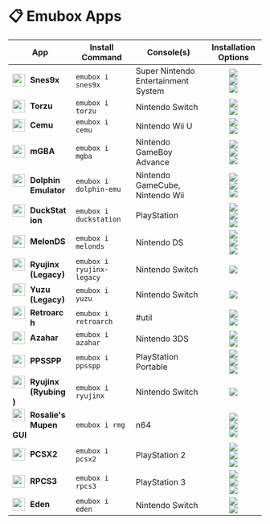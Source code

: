 # 📋 Emubox Apps

|App|Install Command|Console(s)|Installation Options|
|---|---------------|----------|--------------------|
<img width="25" style="margin-top:-2px;margin-right:10px;float:left;" src="/apps/icons/snes9x.png"> **Snes9x** | `emubox i snes9x` | Super Nintendo Entertainment System | <div style="display:grid;place-items:center"><a href="https://aur.archlinux.org/packages/snes9x–gtk–git"><img src="https://img.shields.io/badge/AUR-snes9x–gtk–git-blue?logo=archlinux&logoColor=f5f5f5"></a><a href="https://flathub.org/apps/com.snes9x.Snes9x"><img src="https://img.shields.io/badge/Flathub-com.snes9x.Snes9x-white?style=flat&logo=flathub&logoColor=f5f5f5"></a><a href="https://github.com/snes9xgit/snes9x"><img src="https://img.shields.io/badge/AppImage-snes9xgit/snes9x-teal?logo=appimage&logoColor=f5f5f5"></a></div>
<img width="25" style="margin-top:-2px;margin-right:10px;float:left;" src="/apps/icons/torzu.png"> **Torzu** | `emubox i torzu` | Nintendo Switch | <div style="display:grid;place-items:center"><a href="https://aur.archlinux.org/packages/torzu–git"><img src="https://img.shields.io/badge/AUR-torzu–git-blue?logo=archlinux&logoColor=f5f5f5"></a><a href="https://github.com/pkgforge–dev/Torzu–AppImage"><img src="https://img.shields.io/badge/AppImage-pkgforge–dev/Torzu–AppImage-teal?logo=appimage&logoColor=f5f5f5"></a></div>
<img width="25" style="margin-top:-2px;margin-right:10px;float:left;" src="/apps/icons/cemu.png"> **Cemu** | `emubox i cemu` | Nintendo Wii U | <div style="display:grid;place-items:center"><a href="https://aur.archlinux.org/packages/cemu–git"><img src="https://img.shields.io/badge/AUR-cemu–git-blue?logo=archlinux&logoColor=f5f5f5"></a><a href="https://github.com/cemu–project/Cemu"><img src="https://img.shields.io/badge/AppImage-cemu–project/Cemu-teal?logo=appimage&logoColor=f5f5f5"></a></div>
<img width="25" style="margin-top:-2px;margin-right:10px;float:left;" src="/apps/icons/mgba.png"> **mGBA** | `emubox i mgba` | Nintendo GameBoy Advance | <div style="display:grid;place-items:center"><a href="https://aur.archlinux.org/packages/mgba–qt–git"><img src="https://img.shields.io/badge/AUR-mgba–qt–git-blue?logo=archlinux&logoColor=f5f5f5"></a><a href="https://flathub.org/apps/io.mgba.mGBA"><img src="https://img.shields.io/badge/Flathub-io.mgba.mGBA-white?style=flat&logo=flathub&logoColor=f5f5f5"></a><a href="https://github.com/mgba–emu/mgba"><img src="https://img.shields.io/badge/AppImage-mgba–emu/mgba-teal?logo=appimage&logoColor=f5f5f5"></a></div>
<img width="25" style="margin-top:-2px;margin-right:10px;float:left;" src="/apps/icons/dolphin-emu.png"> **Dolphin Emulator** | `emubox i dolphin-emu` | Nintendo GameCube, Nintendo Wii | <div style="display:grid;place-items:center"><a href="https://aur.archlinux.org/packages/dolphin–emu–git"><img src="https://img.shields.io/badge/AUR-dolphin–emu–git-blue?logo=archlinux&logoColor=f5f5f5"></a><a href="https://flathub.org/apps/org.DolphinEmu.dolphin–emu"><img src="https://img.shields.io/badge/Flathub-org.DolphinEmu.dolphin–emu-white?style=flat&logo=flathub&logoColor=f5f5f5"></a><a href="https://github.com/pkgforge–dev/Dolphin–emu–AppImage"><img src="https://img.shields.io/badge/AppImage-pkgforge–dev/Dolphin–emu–AppImage-teal?logo=appimage&logoColor=f5f5f5"></a></div>
<img width="25" style="margin-top:-2px;margin-right:10px;float:left;" src="/apps/icons/duckstation.png"> **DuckStation** | `emubox i duckstation` | PlayStation | <div style="display:grid;place-items:center"><a href="https://aur.archlinux.org/packages/duckstation–git"><img src="https://img.shields.io/badge/AUR-duckstation–git-blue?logo=archlinux&logoColor=f5f5f5"></a><a href="https://flathub.org/apps/org.duckstation.DuckStation"><img src="https://img.shields.io/badge/Flathub-org.duckstation.DuckStation-white?style=flat&logo=flathub&logoColor=f5f5f5"></a><a href="https://github.com/stenzek/duckstation"><img src="https://img.shields.io/badge/AppImage-stenzek/duckstation-teal?logo=appimage&logoColor=f5f5f5"></a></div>
<img width="25" style="margin-top:-2px;margin-right:10px;float:left;" src="/apps/icons/melonds.png"> **MelonDS** | `emubox i melonds` | Nintendo DS | <div style="display:grid;place-items:center"><a href="https://aur.archlinux.org/packages/melonds–git"><img src="https://img.shields.io/badge/AUR-melonds–git-blue?logo=archlinux&logoColor=f5f5f5"></a><a href="https://flathub.org/apps/net.kuribo64.melonDS"><img src="https://img.shields.io/badge/Flathub-net.kuribo64.melonDS-white?style=flat&logo=flathub&logoColor=f5f5f5"></a><a href="https://github.com/melonds–emu/melonds"><img src="https://img.shields.io/badge/AppImage-melonds–emu/melonds-teal?logo=appimage&logoColor=f5f5f5"></a></div>
<img width="25" style="margin-top:-2px;margin-right:10px;float:left;" src="/apps/icons/ryujinx-legacy.png"> **Ryujinx (Legacy)** | `emubox i ryujinx-legacy` | Nintendo Switch | <div style="display:grid;place-items:center"><img src="https://img.shields.io/badge/Must Manually Provide-red"></div>
<img width="25" style="margin-top:-2px;margin-right:10px;float:left;" src="/apps/icons/yuzu.png"> **Yuzu (Legacy)** | `emubox i yuzu` | Nintendo Switch | <div style="display:grid;place-items:center"><img src="https://img.shields.io/badge/Must Manually Provide-red"></div>
<img width="25" style="margin-top:-2px;margin-right:10px;float:left;" src="/apps/icons/retroarch.png"> **Retroarch** | `emubox i retroarch` | #util | <div style="display:grid;place-items:center"><a href="https://aur.archlinux.org/packages/retroarch–git"><img src="https://img.shields.io/badge/AUR-retroarch–git-blue?logo=archlinux&logoColor=f5f5f5"></a><a href="https://flathub.org/apps/org.libretro.RetroArch"><img src="https://img.shields.io/badge/Flathub-org.libretro.RetroArch-white?style=flat&logo=flathub&logoColor=f5f5f5"></a></div>
<img width="25" style="margin-top:-2px;margin-right:10px;float:left;" src="/apps/icons/azahar.png"> **Azahar** | `emubox i azahar` | Nintendo 3DS | <div style="display:grid;place-items:center"><a href="https://aur.archlinux.org/packages/azahar–git"><img src="https://img.shields.io/badge/AUR-azahar–git-blue?logo=archlinux&logoColor=f5f5f5"></a><a href="https://github.com/azahar–emu/azahar"><img src="https://img.shields.io/badge/AppImage-azahar–emu/azahar-teal?logo=appimage&logoColor=f5f5f5"></a></div>
<img width="25" style="margin-top:-2px;margin-right:10px;float:left;" src="/apps/icons/ppsspp.png"> **PPSSPP** | `emubox i ppsspp` | PlayStation Portable | <div style="display:grid;place-items:center"><a href="https://aur.archlinux.org/packages/ppsspp–git"><img src="https://img.shields.io/badge/AUR-ppsspp–git-blue?logo=archlinux&logoColor=f5f5f5"></a><a href="https://flathub.org/apps/org.ppsspp.PPSSPP"><img src="https://img.shields.io/badge/Flathub-org.ppsspp.PPSSPP-white?style=flat&logo=flathub&logoColor=f5f5f5"></a><a href="https://github.com/pkgforge–dev/PPSSPP–AppImage"><img src="https://img.shields.io/badge/AppImage-pkgforge–dev/PPSSPP–AppImage-teal?logo=appimage&logoColor=f5f5f5"></a></div>
<img width="25" style="margin-top:-2px;margin-right:10px;float:left;" src="/apps/icons/ryujinx.png"> **Ryujinx (Ryubing)** | `emubox i ryujinx` | Nintendo Switch | <div style="display:grid;place-items:center"><a href="https://aur.archlinux.org/packages/ryujinx–git"><img src="https://img.shields.io/badge/AUR-ryujinx–git-blue?logo=archlinux&logoColor=f5f5f5"></a></div>
<img width="25" style="margin-top:-2px;margin-right:10px;float:left;" src="/apps/icons/rmg.png"> **Rosalie's Mupen GUI** | `emubox i rmg` | n64 | <div style="display:grid;place-items:center"><a href="https://aur.archlinux.org/packages/rmg–git"><img src="https://img.shields.io/badge/AUR-rmg–git-blue?logo=archlinux&logoColor=f5f5f5"></a><a href="https://flathub.org/apps/com.github.Rosalie241.RMG"><img src="https://img.shields.io/badge/Flathub-com.github.Rosalie241.RMG-white?style=flat&logo=flathub&logoColor=f5f5f5"></a><a href="https://github.com/rosalie241/rmg"><img src="https://img.shields.io/badge/AppImage-rosalie241/rmg-teal?logo=appimage&logoColor=f5f5f5"></a></div>
<img width="25" style="margin-top:-2px;margin-right:10px;float:left;" src="/apps/icons/pcsx2.png"> **PCSX2** | `emubox i pcsx2` | PlayStation 2 | <div style="display:grid;place-items:center"><a href="https://aur.archlinux.org/packages/pcsx2–git"><img src="https://img.shields.io/badge/AUR-pcsx2–git-blue?logo=archlinux&logoColor=f5f5f5"></a><a href="https://flathub.org/apps/net.pcsx2.PCSX2"><img src="https://img.shields.io/badge/Flathub-net.pcsx2.PCSX2-white?style=flat&logo=flathub&logoColor=f5f5f5"></a><a href="https://github.com/pcsx2/pcsx2"><img src="https://img.shields.io/badge/AppImage-pcsx2/pcsx2-teal?logo=appimage&logoColor=f5f5f5"></a></div>
<img width="25" style="margin-top:-2px;margin-right:10px;float:left;" src="/apps/icons/rpcs3.png"> **RPCS3** | `emubox i rpcs3` | PlayStation 3 | <div style="display:grid;place-items:center"><a href="https://aur.archlinux.org/packages/rpcs3–git"><img src="https://img.shields.io/badge/AUR-rpcs3–git-blue?logo=archlinux&logoColor=f5f5f5"></a><a href="https://flathub.org/apps/net.rpcs3.RPCS3"><img src="https://img.shields.io/badge/Flathub-net.rpcs3.RPCS3-white?style=flat&logo=flathub&logoColor=f5f5f5"></a><a href="https://github.com/RPCS3/rpcs3–binaries–linux"><img src="https://img.shields.io/badge/AppImage-RPCS3/rpcs3–binaries–linux-teal?logo=appimage&logoColor=f5f5f5"></a></div>
<img width="25" style="margin-top:-2px;margin-right:10px;float:left;" src="/apps/icons/eden.png"> **Eden** | `emubox i eden` | Nintendo Switch | <div style="display:grid;place-items:center"><a href="https://aur.archlinux.org/packages/eden–git"><img src="https://img.shields.io/badge/AUR-eden–git-blue?logo=archlinux&logoColor=f5f5f5"></a><a href="https://github.com/eden–emulator/Releases"><img src="https://img.shields.io/badge/AppImage-eden–emulator/Releases-teal?logo=appimage&logoColor=f5f5f5"></a></div>
